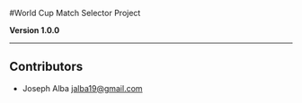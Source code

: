 #World Cup Match Selector Project

**Version 1.0.0**

---
## Contributors

- Joseph Alba <jalba19@gmail.com>

